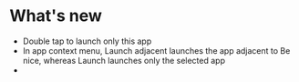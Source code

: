 # What's new

- Double tap to launch only this app
- In app context menu, Launch adjacent launches the app adjacent to Be nice, whereas Launch launches only the selected app
- 
